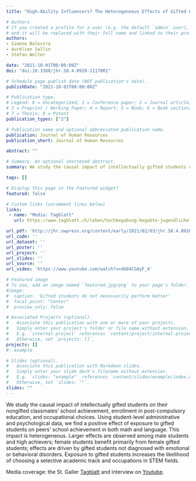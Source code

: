 ```yaml
---
title: "High-Ability Influencers? The Heterogeneous Effects of Gifted Classmates"

# Authors
# If you created a profile for a user (e.g. the default `admin` user), write the username (folder name) here 
# and it will be replaced with their full name and linked to their profile.
authors:
- Simone Balestra
- Aurélien Sallin
- Stefan Wolter

date: "2021-10-01T00:00:00Z"
doi: "doi:10.3368/jhr.58.4.0920-11170R1"

# Schedule page publish date (NOT publication's date).
publishDate: "2021-10-01T00:00:00Z"

# Publication type.
# Legend: 0 = Uncategorized; 1 = Conference paper; 2 = Journal article;
# 3 = Preprint / Working Paper; 4 = Report; 5 = Book; 6 = Book section;
# 7 = Thesis; 8 = Patent
publication_types: ["2"]

# Publication name and optional abbreviated publication name.
publication: Journal of Human Resources
publication_short: Journal of Human Resources

abstract: ""

# Summary. An optional shortened abstract.
summary: We study the causal impact of intellectually gifted students on their nongifted classmates’ school achievement, enrollment in post-compulsory education, and occupational choices. Using student-level administrative and psychological data, we find a positive effect of exposure to gifted students on peers’ school achievement in both math and language. This impact is heterogeneous. Larger effects are observed among male students and high achievers; female students benefit primarily from female gifted students; effects are driven by gifted students not diagnosed with emotional or behavioral disorders. Exposure to gifted students increases the likelihood of choosing a selective academic track and occupations in STEM fields.

tags: []

# Display this page in the Featured widget?
featured: false

# Custom links (uncomment lines below)
links:
 - name: "Media: Tagblatt"
   url: https://www.tagblatt.ch/leben/hochbegabung-begabte-jugendliche-befeuern-die-leistung-der-ganzen-klasse-jedenfalls-wenn-es-maedchen-sind-ld.2148101

url_pdf: 'http://jhr.uwpress.org/content/early/2021/02/03/jhr.58.4.0920-11170R1.full.pdf+html'
url_code: ''
url_dataset: ''
url_poster: ''
url_project: ''
url_slides: ''
url_source: ''
url_video: 'https://www.youtube.com/watch?v=db84CGAyF_4'

# Featured image
# To use, add an image named `featured.jpg/png` to your page's folder. 
#image:
#  caption: 'Gifted students do not necessarily perform better'
#  focal_point: "Center"
#  preview_only: false

# Associated Projects (optional).
#   Associate this publication with one or more of your projects.
#   Simply enter your project's folder or file name without extension.
#   E.g. `internal-project` references `content/project/internal-project/index.md`.
#   Otherwise, set `projects: []`.
projects: []
#- example

# Slides (optional).
#   Associate this publication with Markdown slides.
#   Simply enter your slide deck's filename without extension.
#   E.g. `slides: "example"` references `content/slides/example/index.md`.
#   Otherwise, set `slides: ""`.
slides: ""
---
```


We study the causal impact of intellectually gifted students on their nongifted classmates’ school achievement, enrollment in post-compulsory education, and occupational choices. Using student-level administrative and psychological data, we find a positive effect of exposure to gifted students on peers’ school achievement in both math and language. This impact is heterogeneous. Larger effects are observed among male students and high achievers; female students benefit primarily from female gifted students; effects are driven by gifted students not diagnosed with emotional or behavioral disorders. Exposure to gifted students increases the likelihood of choosing a selective academic track and occupations in STEM fields. 

Media coverage: the St. Galler [Tagblatt](https://www.tagblatt.ch/leben/hochbegabung-begabte-jugendliche-befeuern-die-leistung-der-ganzen-klasse-jedenfalls-wenn-es-maedchen-sind-ld.2148101) and interview on [Youtube](https://www.youtube.com/watch?v=db84CGAyF_4).
